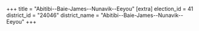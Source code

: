 +++
title = "Abitibi--Baie-James--Nunavik--Eeyou"
[extra]
election_id = 41
district_id = "24046"
district_name = "Abitibi--Baie-James--Nunavik--Eeyou"
+++
